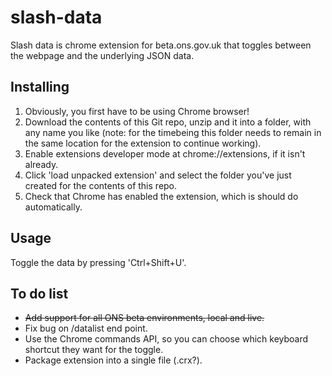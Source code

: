 # slash-data
Slash data is chrome extension for beta.ons.gov.uk that toggles between the webpage and the underlying JSON data.

## Installing
1. Obviously, you first have to be using Chrome browser! 
2. Download the contents of this Git repo, unzip and it into a folder, with any name you like (note: for the timebeing this folder needs to remain in the same location for the extension to continue working).
3. Enable extensions developer mode at chrome://extensions, if it isn't already.
4. Click 'load unpacked extension' and select the folder you've just created for the contents of this repo.
5. Check that Chrome has enabled the extension, which is should do automatically.

## Usage
Toggle the data by pressing 'Ctrl+Shift+U'.

## To do list
- ~~Add support for all ONS beta environments, local and live.~~
- Fix bug on /datalist end point.
- Use the Chrome commands API, so you can choose which keyboard shortcut they want for the toggle.
- Package extension into a single file (.crx?).
